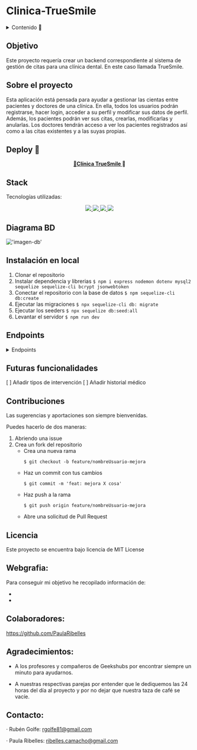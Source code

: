 # Clinica-TrueSmile

<details>
  <summary>Contenido 📝</summary>
  <ol>
    <li><a href="#objetivo">Objetivo</a></li>
    <li><a href="#sobre-el-proyecto">Sobre el proyecto</a></li>
    <li><a href="#deploy">Deploy</a></li>
    <li><a href="#stack">Stack</a></li>
    <li><a href="#diagrama-bd">Diagrama</a></li>
    <li><a href="#instalación-en-local">Instalación</a></li>
    <li><a href="#endpoints">Endpoints</a></li>
    <li><a href="#futuras-funcionalidades">Futuras funcionalidades</a></li>
    <li><a href="#contribuciones">Contribuciones</a></li>
    <li><a href="#licencia">Licencia</a></li>
    <li><a href="#webgrafia">Webgrafia</a></li>
    <li><a href="#desarrollo">Colaboradores</a></li>
    <li><a href="#agradecimientos">Agradecimientos</a></li>
    <li><a href="#contacto">Contacto</a></li>
  </ol>
</details>

## Objetivo
Este proyecto requería crear un backend correspondiente al sistema de gestión de citas para una clínica dental. En este caso llamada TrueSmile.


## Sobre el proyecto
Esta aplicación está pensada para ayudar a gestionar las cientas entre pacientes y doctores de una clínica. 
En ella, todos los usuarios podrán registrarse, hacer login, acceder a su perfil y modificar sus datos de perfil. 
Además, los pacientes podrán ver sus citas, crearlas, modificarlas y anularlas. 
Los doctores tendrán acceso a ver los pacientes registrados así como a las citas existentes y a las suyas propias.

## Deploy 🚀
<div align="center">
    <a href="https://github.com/rgolfe81/Clinica-TrueSmile.git">🚀<strong>Clínica TrueSmile </strong></a>🚀
</div>

## Stack
Tecnologías utilizadas:
<div align="center">
<a href="https://sequelize.org//">
    <img src= "./img/sequelize.png"/>
</a>
<a href="https://www.expressjs.com/">
    <img src= "./img/express-js.png"/>
</a>
<a href="https://nodejs.org/es/">
    <img src= "./img/nodejs.png"/>
</a>
<a href="https://developer.mozilla.org/es/docs/Web/JavaScript">
    <img src= "./img/javascript.png"/>
</a>
 </div>


## Diagrama BD
!['imagen-db'](./img/Diagrama_TrueSmile_workbench.png)

## Instalación en local
1. Clonar el repositorio
2. Instalar dependencia y librerias
     ` $ npm i express nodemon dotenv mysql2 sequelize sequelize-cli bcrypt jsonwebtoken `
3. Conectar el repositorio con la base de datos 
        `$ npm sequelize-cli db:create`
4.  Ejecutar las migraciones
        `$ npx sequelize-cli db: migrate`
5.  Ejecutar los seeders 
        `$ npx sequelize db:seed:all`
6.  Levantar el servidor
        `$ npm run dev` 


## Endpoints
<details>
<summary>Endpoints</summary>

- AUTH
    - REGISTER

            POST hlocalhost:3000/auth/register
        body:
        ``` js
            {
                "user": "Vicent",
                "email": "vicent@vicent.com",
                "password": "000000"
            }
        ```

    - LOGIN

            POST localhost:3000/auth/login
        body:
        ``` js
            {
                "user": "Vicent",
                "email": "vicent@vicent.com",
                "password": "000000"
            }
        ```

- USER 

    - VER MI PERFIL  
            GET localhost:3000/user/profile/:id

    - MODIFICAR MI PERFIL  
            PUT localhost:3000/user/users/:id
        body:
        ``` js
            {
            "name": "Vicent",
            "surname": "Pedreguer",
            "city": "València",
            "phone": "66666666",
            "email": "vicent@vicent.com",
            }
        ``` 

- APPOINTMENT

    - CREAR CITAS  
            POST localhost:3000/appointment/create
        body:
        ``` js
            {
            "date": "2023-03-06 12:00:00",
            "doctor_id": 1,
            "patient_id": 3,
            }
        ``` 

    - CREAR CITAS  
            PUT localhost:3000/appointment/update
        body:
        ``` js
            {
            "date": "2023-03-20 14:00:00",
            "doctor_id": 1,
            "patient_id": 3,
            }
        ``` 
    - VER CITAS COMO PACIENTE
            GET localhost:3000/appointment/viewPatient

    - VER CITAS COMO DOCTOR
            GET localhost:3000/appointment/viewDoctor

    - VER TODAS LAS CITAS
            GET localhost:3000/appointment/

- DOCTOR

    - VER PACIENTES REGISTRADOS
            GET localhost:3000/doctor/all-patients

</details>

## Futuras funcionalidades
[ ] Añadir tipos de intervención 
[ ] Añadir historial médico  

## Contribuciones
Las sugerencias y aportaciones son siempre bienvenidas.  

Puedes hacerlo de dos maneras:

1. Abriendo una issue
2. Crea un fork del repositorio
    - Crea una nueva rama  
        ```
        $ git checkout -b feature/nombreUsuario-mejora
        ```
    - Haz un commit con tus cambios 
        ```
        $ git commit -m 'feat: mejora X cosa'
        ```
    - Haz push a la rama 
        ```
        $ git push origin feature/nombreUsuario-mejora
        ```
    - Abre una solicitud de Pull Request

## Licencia
Este proyecto se encuentra bajo licencia de MIT License

## Webgrafia:
Para conseguir mi objetivo he recopilado información de:
- <a href="https://sequelize.org"></a>
- <a href="https://stackoverflow.com"></a>

## Colaboradores:

https://github.com/PaulaRibelles

## Agradecimientos:

- A los profesores y compañeros de Geekshubs por encontrar siempre un minuto para ayudarnos. 

- A nuestras respectivas parejas por entender que le dediquemos las 24 horas del día al proyecto y por no dejar que nuestra taza de café se vacíe.

## Contacto: 

· Rubén Golfe: rgolfe81@gmail.com

· Paula Ribelles: ribelles.camacho@gmail.com
